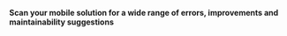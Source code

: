 **Scan your mobile solution for a wide range of errors, improvements and maintainability suggestions**
